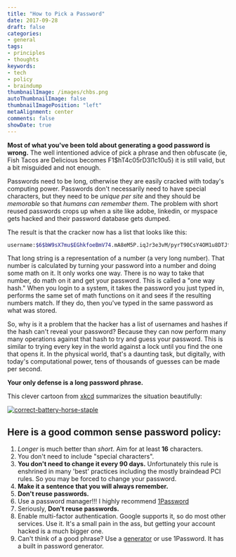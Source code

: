 ```yaml
---
title: "How to Pick a Password"
date: 2017-09-28
draft: false
categories:
- general
tags:
- principles
- thoughts
keywords:
- tech
- policy
- braindump
thumbnailImage: /images/chbs.png
autoThumbnailImage: false
thumbnailImagePosition: "left"
metaAlignment: center
comments: false
showDate: true
---
```

**Most of what you've been told about generating a good password is wrong.**  The well intentioned advice of pick a phrase and then obfuscate (ie, Fish Tacos are Delicious becomes F1$hT4c05rD3l1c10u5) it is still valid, but a bit misguided and not enough.   
<!--more-->

Passwords need to be long, otherwise they are easily cracked with today's computing power.  Passwords don't necessarily need to have special characters, but they need to be _unique per site_ and they should be _memorable_ so that _humans can remember them_.
The problem with short reused passwords crops up when a site like adobe, linkedin, or myspace gets hacked and their password database gets dumped.

The result is that the cracker now has a list that looks like this:
```bash
username:$6$bW9sX7mu$EGhkfoeBmV74.mA8eM5P.iqJr3e3vM/pyrT90CsY4OM1u8DTJf1WkfQufK2G5S7hSYiAvAPviR
```
That long string is a representation of a number (a very long number).  That number is calculated by turning your password into a number and doing some math on it.   It only works one way. There is no way to take that number, do math on it and get your password.    This is called a "one way hash."
When you login to a system, it takes the password you just typed in, performs the same set of math functions on it and sees if the resulting numbers match.  If they do, then you've typed in the same password as what was stored.

So, why is it a problem that the hacker has a list of usernames and hashes if the hash can't reveal your password?  Because they can now perform many many operations against that hash to try and guess your password.   This is similar to trying every key in the world against a lock until you find the one that opens it.  In the physical world, that's a daunting task, but digitally, with today's computational power, tens of thousands of guesses can be made per second.

**Your only defense is a long password phrase.**

This clever cartoon from [xkcd](http://www.xkcd.com) summarizes the situation beautifully:

[<img src="/images/xkcd-pick-password.png" alt="correct-battery-horse-staple">](https://xkcd.com/936/)

## Here is a good common sense password policy:

1. _Longer_ is much better than _short_. Aim for at least **16** characters.
2. You don't need to include "special characters".  
3. **You don't need to change it every 90 days.**  Unfortunately this rule is enshrined in many 'best' practices including the mostly braindead PCI rules.  So you may be forced to change your password.
4. **Make it a sentence that you will always remember.**
5. **Don't reuse passwords.**
6. Use a password manager!!!  I highly recommend [1Password](https://1password.com/)
7. Seriously, **Don't reuse passwords.**
8. Enable multi-factor authentication.   Google supports it, so do most other services.  Use it.  It's a small pain in the ass, but getting your account hacked is a much bigger one.
9. Can't think of a good phrase?  Use a [generator](http://correcthorsebatterystaple.net/) or use 1Password.  It has a built in password generator.

